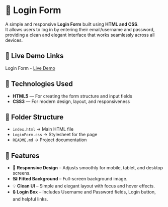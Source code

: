 
# 🌟 Login Form
A simple and responsive **Login Form** built using **HTML and CSS**.  
It allows users to log in by entering their email/username and password, providing a clean and elegant interface that works seamlessly across all devices.

## 🔗 Live Demo Links
Login Form - [Live Demo](https://prakruthi-g-h.github.io/HTML-AND-CSS-MINI-PROJECTS/Login-Form)

## 🔧 Technologies Used

- **HTML5** — For creating the form structure and input fields
- **CSS3** — For modern design, layout, and responsiveness

## 📁 Folder Structure

- `index.html` → Main HTML file  
- `LoginForm.css` → Stylesheet for the page  
- `README.md` → Project documentation

## 📌 Features

- 📱 **Responsive Design** – Adjusts smoothly for mobile, tablet, and desktop screens.  
- 🖼️ **Fitted Background** – Full-screen background image.  
- 💡 **Clean UI** – Simple and elegant layout with focus and hover effects.  
- 🔒 **Login Box** – Includes Username and Password fields, Login button, and helpful links.  
